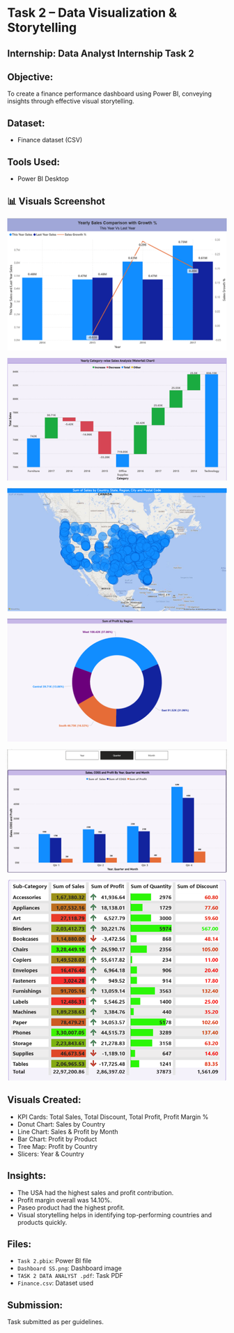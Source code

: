# Task 2 – Data Visualization & Storytelling

## Internship: Data Analyst Internship Task 2

## Objective:
To create a finance performance dashboard using Power BI, conveying insights through effective visual storytelling.

## Dataset:
- Finance dataset (CSV)

## Tools Used:
- Power BI Desktop

## 📊 Visuals Screenshot

![Finance Performance Dashboard](Year_Sales_compae_with_growth.png)

![Finance Performance Dashboard](yearly_cat_wise_sales.png)

![Finance Performance Dashboard](sales_by_country_state_region_city.png)

![Finance Performance Dashboard](profitbyregion.png)

![Finance Performance Dashboard](sales_cogs_and_profitby_yqm.png)

![Finance Performance Dashboard](table.png)

## Visuals Created:
- KPI Cards: Total Sales, Total Discount, Total Profit, Profit Margin %
- Donut Chart: Sales by Country
- Line Chart: Sales & Profit by Month
- Bar Chart: Profit by Product
- Tree Map: Profit by Country
- Slicers: Year & Country

## Insights:
- The USA had the highest sales and profit contribution.
- Profit margin overall was 14.10%.
- Paseo product had the highest profit.
- Visual storytelling helps in identifying top-performing countries and products quickly.

## Files:
- `Task 2.pbix`: Power BI file
- `Dashboard SS.png`: Dashboard image
- `TASK 2 DATA ANALYST .pdf`: Task PDF
- `Finance.csv`: Dataset used

## Submission:
Task submitted as per guidelines.
